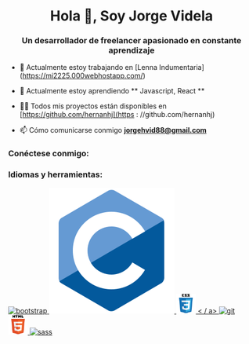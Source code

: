 <h1 align = "center"> Hola 👋, Soy Jorge Videla </h1>
<h3 align = "center"> Un desarrollador de freelancer apasionado en constante aprendizaje </h3>

- 🔭 Actualmente estoy trabajando en [Lenna Indumentaria] (https://mi2225.000webhostapp.com/)

- 🌱 Actualmente estoy aprendiendo ** Javascript, React **

- 👨‍💻 Todos mis proyectos están disponibles en [https://github.com/hernanhj](https : //github.com/hernanhj)

- 📫 Cómo comunicarse conmigo **jorgehvid88@gmail.com**

<h3 align = "left"> Conéctese conmigo: </h3>
<p align = "left">
</ p>

<h3 align = "left"> Idiomas y herramientas: </h3>
<p align = "left"> <a href="https://getbootstrap.com" target="_blank" rel="noreferrer"> <img src = "https://raw.githubusercontent.com/devicons/devicon /master/icons/bootstrap/bootstrap-plain-wordmark.svg "alt =" bootstrap "width =" 40 "height =" 40 "/> </a> <a href =" https://www.cprogramming.com / "target =" _ blank "rel =" noreferrer "> <img src =" https://raw.githubusercontent.com/devicons/devicon/master/icons/c/c-original.svg "alt =" c "ancho = "40" altura = "40" /> </a> <a href="https://www.w3schools.com/css/" target="_blank" rel="noreferrer"> <img src = "https://raw.githubusercontent.com/devicons/devicon/master/icons/css3/css3-original-wordmark.svg" alt = "css3" width = "40" height = "40" /> < / a> <a href="https://git-scm.com/" target="_blank" rel="noreferrer"> <img src = "https://www.vectorlogo.zone/logos/git-scm /git-scm-icon.svg "alt =" git "width =" 40 "height =" 40 "/> </a> <a href =" https://www.w3.org/html/ "target = "_blank" rel = "noreferrer"> <img src = "https://raw.githubusercontent.com/devicons/devicon/master/icons/html5/html5-original-wordmark.svg" alt = "html5" width = " 40 "altura =" 40 "/> </a><a href="https://sass-lang.com" target="_blank" rel="noreferrer"> <img src = "https://raw.githubusercontent.com/devicons/devicon/master/icons/sass /sass-original.svg "alt =" sass "width =" 40 "height =" 40 "/> </a> </p>
